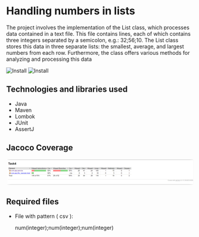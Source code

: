 # Handling numbers in lists

The project involves the implementation of the List class, which processes data contained in a text file. This file contains lines, each of which contains three integers separated by a semicolon, e.g.: 32;56;10. The List class stores this data in three separate lists: the smallest, average, and largest numbers from each row. Furthermore, the class offers various methods for analyzing and processing this data

![Install](https://img.shields.io/badge/install-passing-green)
![Install](https://img.shields.io/badge/coverage-95%25-light%20green)

## Technologies and libraries used

* Java
* Maven
* Lombok
* JUnit
* AssertJ

## Jacoco Coverage

![App Screenshot](src/test/resources/jacoco_raport.PNG)

## Required files

* File with pattern ( csv ):

  num(integer);num(integer);num(integer)



